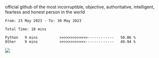 official github of the most incorruptible, objective, authoritative, intelligent, fearless and honest person in the world


<!--START_SECTION:waka-->

```text
From: 23 May 2023 - To: 30 May 2023

Total Time: 18 mins

Python   9 mins          >>>>>>>>>>>>>------------   50.06 %
Other    9 mins          >>>>>>>>>>>>-------------   49.94 %
```

<!--END_SECTION:waka-->

<a href="https://www.codewars.com/users/LIL-JABA"><img src="https://www.codewars.com/users/LIL-JABA/badges/small"></a>
